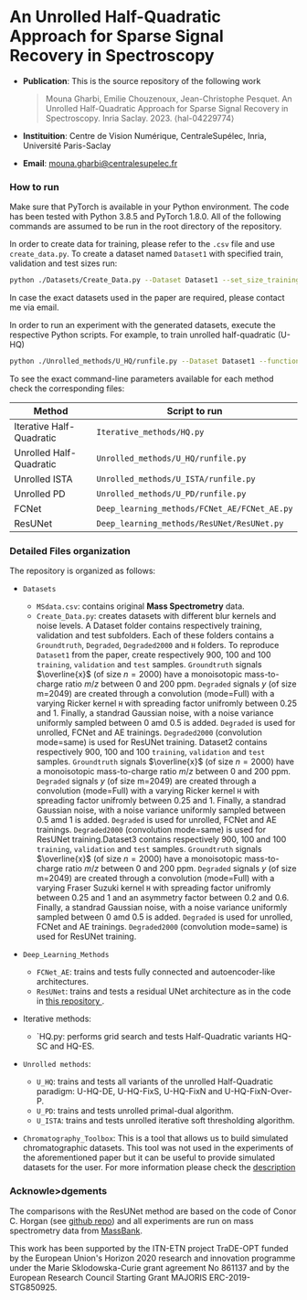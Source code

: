 # An Unrolled Half-Quadratic Approach for Sparse Signal Recovery in Spectroscopy


  
  
* **Publication**: This is the source repository of the following work
  > Mouna Gharbi, Emilie Chouzenoux, Jean-Christophe Pesquet. An Unrolled Half-Quadratic Approach for Sparse Signal Recovery in Spectroscopy. Inria Saclay. 2023. ⟨hal-04229774⟩ 

* **Instituition**:  Centre de Vision Numérique, CentraleSupélec, Inria, Université Paris-Saclay
* **Email**: mouna.gharbi@centralesupelec.fr
  


    
### How to run

Make sure that PyTorch is available in your Python environment. The code has been tested with Python 3.8.5 and PyTorch 1.8.0.
All of the following commands are assumed to be 
run in the root directory of the repository.

In order to create data for training, please refer to the `.csv` file and use `create_data.py`.
To create a dataset named `Dataset1` with specified train, validation and test sizes run:
```bash
python ./Datasets/Create_Data.py --Dataset Dataset1 --set_size_training 900 --set_size_validation 100 --set_size_test 100
```
In case the exact datasets used in the paper are 
required, please contact me via email.

In order to run an experiment with the generated datasets, execute the 
respective Python scripts.
For example, to train unrolled half-quadratic (U-HQ)
```bash
python ./Unrolled_methods/U_HQ/runfile.py --Dataset Dataset1 --function train --architectre_lambda lamda_Acrh2_overparam
```
To see the exact command-line parameters available 
for each method check the corresponding files:

|Method| Script to run|
|--|--|
|Iterative Half-Quadratic|`Iterative_methods/HQ.py`|
|Unrolled Half-Quadratic|`Unrolled_methods/U_HQ/runfile.py`|
|Unrolled ISTA|`Unrolled_methods/U_ISTA/runfile.py`|
|Unrolled PD|`Unrolled_methods/U_PD/runfile.py`|
|FCNet|`Deep_learning_methods/FCNet_AE/FCNet_AE.py`|
|ResUNet|`Deep_learning_methods/ResUNet/ResUNet.py`|




### Detailed Files organization
The repository is organized as follows:

* `Datasets`

   *  `MSdata.csv`: contains original **Mass Spectrometry** data.
   *  `Create_Data.py`: creates datasets with different blur kernels and noise levels. A Dataset folder contains  respectively training, validation and test subfolders. Each of these folders contains a `Groundtruth`, `Degraded`, `Degraded2000` and `H` folders. To reproduce  `Dataset1` from the paper, create respectively $900$, $100$ and $100$ `training`, `validation` and `test` samples. `Groundtruth` signals $\overline{x}$ (of size $n=2000$) have a monoisotopic mass-to-charge ratio $m/z$ between $0$ and $200$ ppm. `Degraded` signals $y$ (of size m=2049) are created through a convolution (mode=Full) with a varying Ricker kernel `H` with spreading factor unifromly between $0.25$ and $1$. Finally, a standrad Gaussian noise, with a noise variance uniformly sampled between $0$ amd $0.5$ is added. `Degraded` is used for unrolled, FCNet and AE trainings. `Degraded2000` (convolution mode=same) is used for ResUNet training.
  Dataset2 contains respectively $900$, $100$ and $100$ `training`, `validation` and `test` samples. `Groundtruth` signals $\overline{x}$ (of size $n=2000$) have a monoisotopic mass-to-charge ratio $m/z$ between $0$ and $200$ ppm. `Degraded` signals $y$ (of size m=2049) are created through a convolution (mode=Full) with a varying Ricker kernel `H` with spreading factor unifromly between $0.25$ and $1$. Finally, a standrad Gaussian noise, with a noise variance uniformly sampled between $0.5$ amd $1$ is added. `Degraded` is used for unrolled, FCNet and AE trainings. `Degraded2000` (convolution mode=same) is used for ResUNet training.Dataset3 contains respectively $900$, $100$ and $100$ `training`, `validation` and `test` samples. `Groundtruth` signals $\overline{x}$ (of size $n=2000$) have a monoisotopic mass-to-charge ratio $m/z$ between $0$ and $200$ ppm. `Degraded` signals $y$ (of size m=2049) are created through a convolution (mode=Full) with a varying Fraser Suzuki kernel `H` with spreading factor unifromly between $0.25$ and $1$ and an asymmetry factor between $0.2$ and $0.6$. Finally, a standrad Gaussian noise, with a noise variance uniformly sampled between $0$ amd $0.5$ is added. `Degraded` is used for unrolled, FCNet and AE trainings. `Degraded2000` (convolution mode=same) is used for ResUNet training.

* `Deep_Learning_Methods`
    * `FCNet_AE`: trains and tests  fully connected and autoencoder-like architectures.
    * `ResUNet`: trains and tests a residual UNet architecture as in the code in [this repository ](https://github.com/conor-horgan/DeepeR.git).
* Iterative methods:
    * `HQ.py: performs grid search and tests Half-Quadratic variants HQ-SC and HQ-ES.

* `Unrolled methods`:
    * `U_HQ`: trains and tests all variants of the unrolled Half-Quadratic paradigm: U-HQ-DE, U-HQ-FixS, U-HQ-FixN and U-HQ-FixN-Over-P.
    * `U_PD`: trains and tests unrolled primal-dual algorithm.
    * `U_ISTA`: trains and tests unrolled iterative soft thresholding algorithm.

* `Chromatography_Toolbox`: This is a tool that allows us to build simulated chromatographic datasets. This tool was not used in the experiments of the aforementioned paper but it can be useful to provide simulated datasets for the user. For more information please check the [description](https://github.com/GHARBIMouna/Unrolled-Half-Quadratic/tree/main/Chromatography_Toolbox#readme)

### Acknowle>dgements
The comparisons with the ResUNet method are based on the code of Conor C. Horgan (see [github repo](https://github.com/conor-horgan/DeepeR.git)) and all experiments are run on mass spectrometry data from [MassBank](https://massbank.eu/MassBank/Search).

This work has been supported by the ITN-ETN project TraDE-OPT funded
by the European Union's Horizon 2020 research and innovation programme
under the Marie Sklodowska-Curie grant agreement No 861137 and by
the European Research Council Starting Grant MAJORIS ERC-2019-STG850925.


